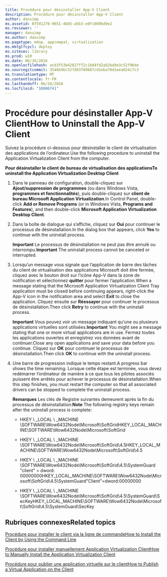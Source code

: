 ```yaml
---
title: Procédure pour désinstaller App-V Client
description: Procédure pour désinstaller App-V Client
author: dansimp
ms.assetid: 07591270-9651-4bb5-a5b3-e0fc009bd9e2
ms.reviewer: ''
manager: dansimp
ms.author: dansimp
ms.pagetype: mdop, appcompat, virtualization
ms.mktglfcycl: deploy
ms.sitesec: library
ms.prod: w10
ms.date: 06/16/2016
ms.openlocfilehash: acb3f53b42027ff2c1b84fd2ab2bdde3c52f96de
ms.sourcegitcommit: 354664bc527d93f80687cd2eba70d1eea024c7c3
ms.translationtype: MT
ms.contentlocale: fr-FR
ms.lasthandoff: 06/26/2020
ms.locfileid: "10806741"
---
```

# <span data-ttu-id="b43c6-103">Procédure pour désinstaller App-V Client</span><span class="sxs-lookup"><span data-stu-id="b43c6-103">How to Uninstall the App-V Client</span></span>


<span data-ttu-id="b43c6-104">Suivez la procédure ci-dessous pour désinstaller le client de virtualisation des applications de l’ordinateur.</span><span class="sxs-lookup"><span data-stu-id="b43c6-104">Use the following procedure to uninstall the Application Virtualization Client from the computer.</span></span>

**<span data-ttu-id="b43c6-105">Pour désinstaller le client de bureau de virtualisation des applications</span><span class="sxs-lookup"><span data-stu-id="b43c6-105">To uninstall the Application Virtualization Desktop Client</span></span>**

1.  <span data-ttu-id="b43c6-106">Dans le panneau de configuration, double-cliquez sur **Ajout/suppression de programmes** (ou dans Windows Vista, **programmes et fonctionnalités**), puis double-cliquez sur **client de bureau Microsoft Application Virtualization**.</span><span class="sxs-lookup"><span data-stu-id="b43c6-106">In Control Panel, double-click **Add or Remove Programs** (or in Windows Vista, **Programs and Features**), and then double-click **Microsoft Application Virtualization Desktop Client**.</span></span>

2.  <span data-ttu-id="b43c6-107">Dans la boîte de dialogue qui s’affiche, cliquez sur **Oui** pour continuer le processus de désinstallation.</span><span class="sxs-lookup"><span data-stu-id="b43c6-107">In the dialog box that appears, click **Yes** to continue with the uninstall process.</span></span>

    <span data-ttu-id="b43c6-108">**Important**  Le processus de désinstallation ne peut pas être annulé ou interrompu.</span><span class="sxs-lookup"><span data-stu-id="b43c6-108">**Important** The uninstall process cannot be canceled or interrupted.</span></span>

     

3.  <span data-ttu-id="b43c6-109">Lorsqu’un message vous signale que l’application de barre des tâches du client de virtualisation des applications Microsoft doit être fermée, cliquez avec le bouton droit sur l’icône App-V dans la zone de notification et sélectionnez **quitter** pour fermer l’application.</span><span class="sxs-lookup"><span data-stu-id="b43c6-109">When a message stating that the Microsoft Application Virtualization Client Tray application must be closed before continuing appears, right-click the App-V icon in the notification area and select **Exit** to close the application.</span></span> <span data-ttu-id="b43c6-110">Cliquez ensuite sur **Réessayer** pour continuer le processus de désinstallation.</span><span class="sxs-lookup"><span data-stu-id="b43c6-110">Then click **Retry** to continue with the uninstall process.</span></span>

    <span data-ttu-id="b43c6-111">**Important**  Vous pouvez voir un message indiquant qu’une ou plusieurs applications virtuelles sont utilisées.</span><span class="sxs-lookup"><span data-stu-id="b43c6-111">**Important** You might see a message stating that one or more virtual applications are in use.</span></span> <span data-ttu-id="b43c6-112">Fermez toutes les applications ouvertes et enregistrez vos données avant de continuer.</span><span class="sxs-lookup"><span data-stu-id="b43c6-112">Close any open applications and save your data before you continue.</span></span> <span data-ttu-id="b43c6-113">Cliquez sur **OK** pour continuer le processus de désinstallation.</span><span class="sxs-lookup"><span data-stu-id="b43c6-113">Then click **OK** to continue with the uninstall process.</span></span>

     

4.  <span data-ttu-id="b43c6-114">Une barre de progression indique le temps restant.</span><span class="sxs-lookup"><span data-stu-id="b43c6-114">A progress bar shows the time remaining.</span></span> <span data-ttu-id="b43c6-115">Lorsque cette étape est terminée, vous devez redémarrer l’ordinateur de manière à ce que tous les pilotes associés puissent être arrêtés pour achever le processus de désinstallation.</span><span class="sxs-lookup"><span data-stu-id="b43c6-115">When this step finishes, you must restart the computer so that all associated drivers can be stopped to complete the uninstall process.</span></span>

    <span data-ttu-id="b43c6-116">**Remarques**  Les clés de Registre suivantes demeurent après la fin du processus de désinstallation:</span><span class="sxs-lookup"><span data-stu-id="b43c6-116">**Note** The following registry keys remain after the uninstall process is complete:</span></span>

    -   <span data-ttu-id="b43c6-117">HKEY \ _LOCAL \ _MACHINE \\SOFTWARE\\Wow6432Node\\Microsoft\\SoftGrid</span><span class="sxs-lookup"><span data-stu-id="b43c6-117">HKEY\_LOCAL\_MACHINE\\SOFTWARE\\Wow6432Node\\Microsoft\\SoftGrid</span></span>

    -   <span data-ttu-id="b43c6-118">HKEY \ _LOCAL \ _MACHINE \\SOFTWARE\\Wow6432Node\\Microsoft\\SoftGrid\\4.5</span><span class="sxs-lookup"><span data-stu-id="b43c6-118">HKEY\_LOCAL\_MACHINE\\SOFTWARE\\Wow6432Node\\Microsoft\\SoftGrid\\4.5</span></span>

    -   <span data-ttu-id="b43c6-119">HKEY \ _LOCAL \ _MACHINE \\SOFTWARE\\Wow6432Node\\Microsoft\\SoftGrid\\4.5\\SystemGuard "client" = dword: 00000000</span><span class="sxs-lookup"><span data-stu-id="b43c6-119">HKEY\_LOCAL\_MACHINE\\SOFTWARE\\Wow6432Node\\Microsoft\\SoftGrid\\4.5\\SystemGuard"Client"=dword:00000000</span></span>

    -   <span data-ttu-id="b43c6-120">HKEY \ _LOCAL \ _MACHINE \\SOFTWARE\\Wow6432Node\\Microsoft\\SoftGrid\\4.5\\SystemGuard\\SecKey</span><span class="sxs-lookup"><span data-stu-id="b43c6-120">HKEY\_LOCAL\_MACHINE\\SOFTWARE\\Wow6432Node\\Microsoft\\SoftGrid\\4.5\\SystemGuard\\SecKey</span></span>

     

## <span data-ttu-id="b43c6-121">Rubriques connexes</span><span class="sxs-lookup"><span data-stu-id="b43c6-121">Related topics</span></span>


[<span data-ttu-id="b43c6-122">Procédure pour installer le client via la ligne de commande</span><span class="sxs-lookup"><span data-stu-id="b43c6-122">How to Install the Client by Using the Command Line</span></span>](how-to-install-the-client-by-using-the-command-line-new.md)

[<span data-ttu-id="b43c6-123">Procédure pour installer manuellement Application Virtualization Client</span><span class="sxs-lookup"><span data-stu-id="b43c6-123">How to Manually Install the Application Virtualization Client</span></span>](how-to-manually-install-the-application-virtualization-client.md)

[<span data-ttu-id="b43c6-124">Procédure pour publier une application virtuelle sur le client</span><span class="sxs-lookup"><span data-stu-id="b43c6-124">How to Publish a Virtual Application on the Client</span></span>](how-to-publish-a-virtual-application-on-the-client.md)

 

 





